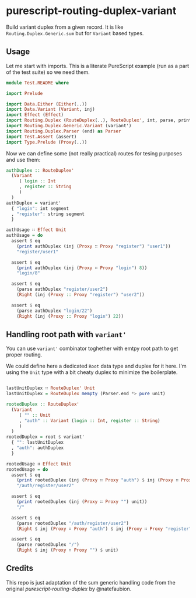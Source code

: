 # purescript-routing-duplex-variant

Build variant duplex from a given record. It is like `Routing.Duplex.Generic.sum` but for `Variant` based types.

## Usage

Let me start with imports. This is a literate PureScript example (run as a part of the test suite) so we need them.

```purescript
module Test.README where

import Prelude

import Data.Either (Either(..))
import Data.Variant (Variant, inj)
import Effect (Effect)
import Routing.Duplex (RouteDuplex(..), RouteDuplex', int, parse, print, root, segment, string)
import Routing.Duplex.Generic.Variant (variant')
import Routing.Duplex.Parser (end) as Parser
import Test.Assert (assert)
import Type.Prelude (Proxy(..))

```

Now we can define some (not really practical) routes for tesing purposes and use them:

```purescript
authDuplex :: RouteDuplex'
  (Variant
     ( login :: Int
     , register :: String
     )
  )
authDuplex = variant'
  { "login": int segment
  , "register": string segment
  }

authUsage ∷ Effect Unit
authUsage = do
  assert $ eq
    (print authDuplex (inj (Proxy ∷ Proxy "register") "user1"))
    "register/user1"

  assert $ eq
    (print authDuplex (inj (Proxy ∷ Proxy "login") 8))
    "login/8"

  assert $ eq
    (parse authDuplex "register/user2")
    (Right (inj (Proxy :: Proxy "register") "user2"))

  assert $ eq
    (parse authDuplex "login/22")
    (Right (inj (Proxy :: Proxy "login") 22))
```

## Handling root path with `variant'`

You can use `variant'` combinator toghether with emtpy root path to get proper routing.

We could define here a dedicated `Root` data type and duplex for it here. I'm using the `Unit` type with a bit cheaty duplex to minimize the boilerplate.

```purescript

lastUnitDuplex ∷ RouteDuplex' Unit
lastUnitDuplex = RouteDuplex mempty (Parser.end *> pure unit)

rootedDuplex :: RouteDuplex'
  (Variant
     ( "" :: Unit
     , "auth" :: Variant (login :: Int, register :: String)
     )
  )
rootedDuplex = root $ variant'
  { "": lastUnitDuplex
  , "auth": authDuplex
  }

rootedUsage ∷ Effect Unit
rootedUsage = do
  assert $ eq
    (print rootedDuplex (inj (Proxy ∷ Proxy "auth") $ inj (Proxy ∷ Proxy "register") $ "user2"))
    "/auth/register/user2"

  assert $ eq
    (print rootedDuplex (inj (Proxy ∷ Proxy "") unit))
    "/"

  assert $ eq
    (parse rootedDuplex "/auth/register/user2")
    (Right $ inj (Proxy ∷ Proxy "auth") $ inj (Proxy ∷ Proxy "register") $ "user2")

  assert $ eq
    (parse rootedDuplex "/")
    (Right $ inj (Proxy ∷ Proxy "") $ unit)
```

## Credits
This repo is just adaptation of the sum generic handling code from the original _purescript-routing-duplex_ by @natefaubion.
